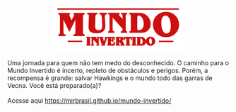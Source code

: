 </br><p align="center">
    <img width="300" src="https://raw.githubusercontent.com/MirBrasil/mundo-invertido/50db88105c6ffa31d50d7e3884f6cd9ce6554be2/assets/images/banner/logo.svg">
</p>


Uma jornada para quem não tem medo do desconhecido. O caminho para o Mundo Invertido é incerto, repleto de obstáculos e perigos. Porém, a recompensa é grande: salvar Hawkings e o mundo todo das garras de Vecna. Você está preparado(a)? </br></br>
Acesse aqui https://mirbrasil.github.io/mundo-invertido/



